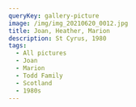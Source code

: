 ```yaml
---
queryKey: gallery-picture
image: /img/img_20210620_0012.jpg
title: Joan, Heather, Marion
description: St Cyrus, 1980
tags:
  - All pictures
  - Joan
  - Marion
  - Todd Family
  - Scotland
  - 1980s
---
```

